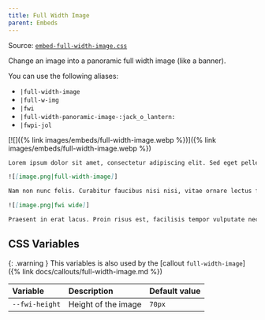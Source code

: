 ```yaml
---
title: Full Width Image
parent: Embeds
---
```


Source: [`embed-full-width-image.css`](https://github.com/ElsaTam/obsidian-fancy-a-story/blob/main/snippets/editor/embeds/embed-full-width-image.css)

Change an image into a panoramic full width image (like a banner).

You can use the following aliases:
- `|full-width-image`
- `|full-w-img`
- `|fwi`
- `|full-width-panoramic-image-:jack_o_lantern:`
- `|fwpi-jol`

[![]({% link images/embeds/full-width-image.webp %})]({% link images/embeds/full-width-image.webp %})

```md
Lorem ipsum dolor sit amet, consectetur adipiscing elit. Sed eget pellentesque magnas ...

![[image.png|full-width-image]]

Nam non nunc felis. Curabitur faucibus nisi nisi, vitae ornare lectus feugiat id. ...

![[image.png|fwi wide]]

Praesent in erat lacus. Proin risus est, facilisis tempor vulputate nec, ullamcorper dapibus sem. ...
```

## CSS Variables

{: .warning }
This variables is also used by the [callout `full-width-image`]({% link docs/callouts/full-width-image.md %})

| Variable | Description | Default value |
|:---------|:------------|:--------------|
| `--fwi-height` | Height of the image | `70px` |